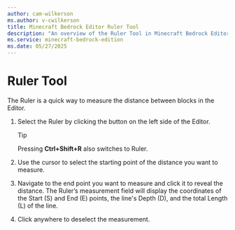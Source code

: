```yaml
---
author: cam-wilkerson
ms.author: v-cwilkerson
title: Minecraft Bedrock Editor Ruler Tool
description: "An overview of the Ruler Tool in Minecraft Bedrock Editor"
ms.service: minecraft-bedrock-edition
ms.date: 05/27/2025
---
```

# Ruler Tool

The Ruler is a quick way to measure the distance between blocks in the Editor. 

1.	Select the Ruler by clicking the button on the left side of the Editor.

    > [!Tip]
    > Pressing **Ctrl+Shift+R** also switches to Ruler.

2.	Use the cursor to select the starting point of the distance you want to measure.

3.	Navigate to the end point you want to measure and click it to reveal the distance. The Ruler’s measurement field will display the coordinates of the Start (S) and End (E) points, the line's Depth (D), and the total Length (L) of the line.

4.	Click anywhere to deselect the measurement.

